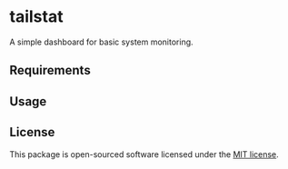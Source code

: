 # tailstat

A simple dashboard for basic system monitoring.

## Requirements

## Usage

## License

This package is open-sourced software licensed under the [MIT license](https://opensource.org/licenses/MIT).
